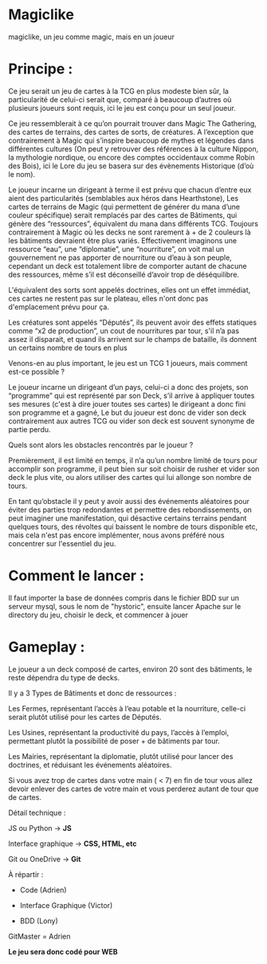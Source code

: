 # Magiclike
magiclike, un jeu comme magic, mais en un joueur

# Principe :

Ce jeu serait un jeu de cartes à la TCG en plus modeste bien sûr, la particularité de celui-ci serait que, comparé à beaucoup d’autres où plusieurs joueurs sont requis, ici le jeu est conçu pour un seul joueur.

Ce jeu ressemblerait à ce qu’on pourrait trouver dans Magic The Gathering, des cartes de terrains, des cartes de sorts, de créatures. A l’exception que contrairement à Magic qui s’inspire beaucoup de mythes et légendes dans différentes cultures (On peut y retrouver des références à la culture Nippon, la mythologie nordique, ou encore des comptes occidentaux comme Robin des Bois), ici le Lore du jeu se basera sur des évènements Historique (d’où le nom).

Le joueur incarne un dirigeant à terme il est prévu que chacun d’entre eux aient des particularités (semblables aux héros dans Hearthstone), Les cartes de terrains de Magic (qui permettent de générer du mana d’une couleur spécifique) serait remplacés par des cartes de Bâtiments, qui génère des “ressources”, équivalent du mana dans différents TCG. Toujours contrairement à Magic où les decks ne sont rarement à + de 2 couleurs là les bâtiments devraient être plus variés. Effectivement imaginons une ressource “eau”, une “diplomatie”, une “nourriture”, on voit mal un gouvernement ne pas apporter de nourriture ou d’eau à son peuple, cependant un deck est totalement libre de comporter autant de chacune des ressources, même s’il est déconseillé d’avoir trop de déséquilibre.

L'équivalent des sorts sont appelés doctrines, elles ont un effet immédiat, ces cartes ne restent pas sur le plateau, elles n'ont donc pas d'emplacement prévu pour ça.

Les créatures sont appelés “Députés”, ils peuvent avoir des effets statiques comme “x2 de production”, un cout de nourritures par tour, s'il n’a pas assez il disparait, et quand ils arrivent sur le champs de bataille, ils donnent un certains nombre de tours en plus

Venons-en au plus important, le jeu est un TCG 1 joueurs, mais comment est-ce possible ?

Le joueur incarne un dirigeant d’un pays, celui-ci a donc des projets, son “programme” qui est représenté par son Deck, s’il arrive à appliquer toutes ses mesures (c'est à dire jouer toutes ses cartes) le dirigeant a donc fini son programme et a gagné, Le but du joueur est donc de vider son deck contrairement aux autres TCG ou vider son deck est souvent synonyme de partie perdu.

Quels sont alors les obstacles rencontrés par le joueur ?

Premièrement, il est limité en temps, il n’a qu’un nombre limité de tours pour accomplir son programme, il peut bien sur soit choisir de rusher et vider son deck le plus vite, ou alors utiliser des cartes qui lui allonge son nombre de tours.

En tant qu’obstacle il y peut y avoir aussi des événements aléatoires pour éviter des parties trop redondantes et permettre des rebondissements, on peut imaginer une manifestation, qui désactive certains terrains pendant quelques tours, des révoltes qui baissent le nombre de tours disponible etc, mais cela n'est pas encore implémenter, nous avons préféré nous concentrer sur l'essentiel du jeu.


# Comment le lancer :

Il faut importer la base de données compris dans le fichier BDD sur un serveur mysql, sous le nom de "hystoric", ensuite lancer Apache sur le directory du jeu, choisir le deck, et commencer à jouer

# Gameplay :

Le joueur a un deck composé de cartes, environ 20 sont des bâtiments, le reste dépendra du type de decks.

Il y a 3 Types de Bâtiments et donc de ressources :

Les Fermes, représentant l’accès à l’eau potable et la nourriture, celle-ci serait plutôt utilisé pour les cartes de Députés.

Les Usines, représentant la productivité du pays, l’accès à l’emploi, permettant plutôt la possibilité de poser + de bâtiments par tour.

Les Mairies, représentant la diplomatie, plutôt utilisé pour lancer des doctrines, et réduisant les événements aléatoires.

Si vous avez trop de cartes dans votre main ( < 7) en fin de tour vous allez devoir enlever des cartes de votre main et vous perderez autant de tour que de cartes.



Détail technique :

JS ou Python -> **JS**

Interface graphique -> **CSS, HTML, etc**

Git ou OneDrive -> **Git**

À répartir :

- Code (Adrien)

- Interface Graphique (Victor)

- BDD (Lony)

GitMaster = Adrien

**Le jeu sera donc codé pour WEB**

